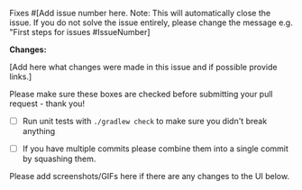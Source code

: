Fixes #[Add issue number here. Note: This will automatically close the issue. If you do not solve the issue entirely, please change the message e.g. "First steps for issues #IssueNumber]

**Changes:**

[Add here what changes were made in this issue and if possible provide links.]

Please make sure these boxes are checked before submitting your pull request - thank you!

- [ ] Run unit tests with `./gradlew check` to make sure you didn't break anything

- [ ] If you have multiple commits please combine them into a single commit by squashing them.

Please add screenshots/GIFs here if there are any changes to the UI below.
